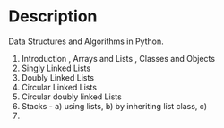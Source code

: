 # Description

Data Structures and Algorithms in Python.
1. Introduction , Arrays and Lists , Classes and Objects
2. Singly Linked Lists
3. Doubly Linked Lists
4. Circular Linked Lists
5. Circular doubly linked Lists
6. Stacks - a) using lists, b) by inheriting list class, c)
7. 
